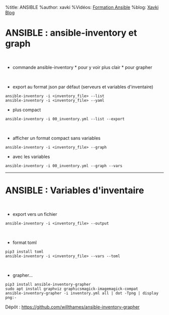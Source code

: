 %title: ANSIBLE
%author: xavki
%Vidéos: [Formation Ansible](https://www.youtube.com/playlist?list=PLn6POgpklwWoCpLKOSw3mXCqbRocnhrh-)
%blog: [Xavki Blog](https://xavki.blog)


# ANSIBLE : ansible-inventory et graph



<br>

* commande ansible-inventory
		* pour y voir plus clair
		* pour grapher

<br>

* export au format json par défaut (serveurs et variables d'inventaire)

```
ansible-inventory -i <inventory_file> --list
ansible-inventory -i <inventory_file> --yaml
```

* plus compact

```
ansible-inventory -i 00_inventory.yml --list --export
```

<br>

* afficher un format compact sans variables

```
ansible-inventory -i <inventory_file> --graph
```

* avec les variables

```
ansible-inventory -i 00_inventory.yml --graph --vars
```

---------------------------------------------------------------------------------------------

# ANSIBLE : Variables d'inventaire


<br>

* export vers un fichier

```
ansible-inventory -i <inventory_file> --output
```

<br>

* format toml

```
pip3 install toml
ansible-inventory -i <inventory_file> --vars --toml
```

<br>

* grapher...

```
pip3 install ansible-inventory-grapher
sudo apt install graphviz graphicsmagick-imagemagick-compat
ansible-inventory-grapher -i inventory.yml all | dot -Tpng | display png:-
```

Dépôt : https://github.com/willthames/ansible-inventory-grapher
